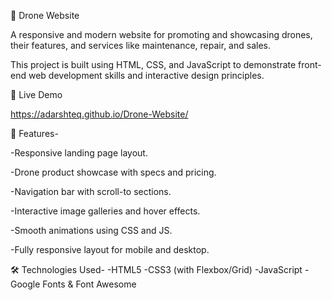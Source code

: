 🚁 Drone Website

A responsive and modern website for promoting and showcasing drones, their features, and services like maintenance, repair, and sales.

This project is built using HTML, CSS, and JavaScript to demonstrate front-end web development skills and interactive design principles.

🔗 Live Demo

https://adarshteq.github.io/Drone-Website/

🚀 Features-

-Responsive landing page layout.

-Drone product showcase with specs and pricing.

-Navigation bar with scroll-to sections.

-Interactive image galleries and hover effects.

-Smooth animations using CSS and JS.

-Fully responsive layout for mobile and desktop.

🛠️ Technologies Used- -HTML5 -CSS3 (with Flexbox/Grid) -JavaScript -Google Fonts & Font Awesome
